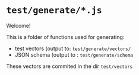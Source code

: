 # `test/generate/*.js`

Welcome!

This is a folder of functions used for generating:
- test vectors (output to: `test/generate/vectors/`
- JSON schema (output to : `test/generate/schema`

These vectors are commited in the dir `test/vectors`


